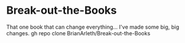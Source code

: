 # Break-out-the-Books
That one book that can change everything...
I've made some big, big changes.
gh repo clone BrianArleth/Break-out-the-Books
